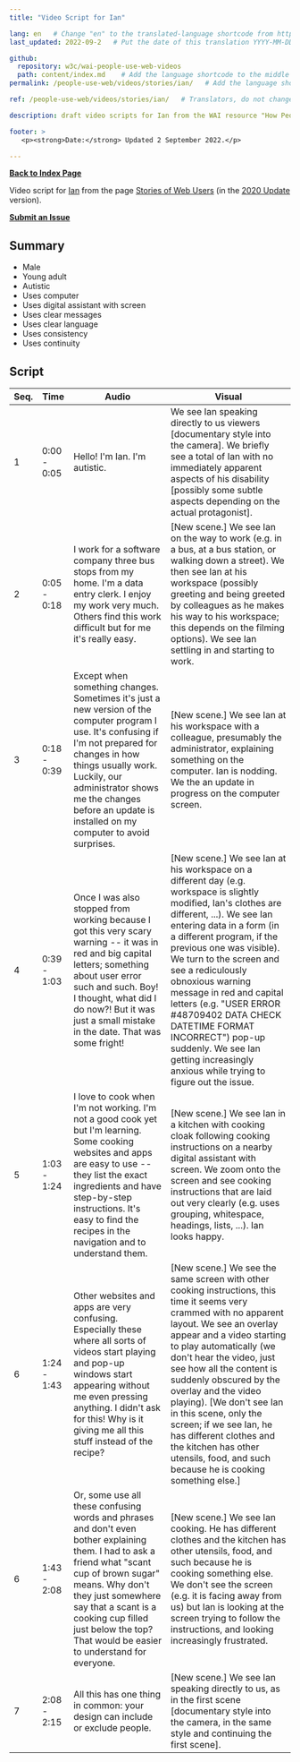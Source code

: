 ```yaml
---
title: "Video Script for Ian"

lang: en   # Change "en" to the translated-language shortcode from https://www.iana.org/assignments/language-subtag-registry/language-subtag-registry
last_updated: 2022-09-2   # Put the date of this translation YYYY-MM-DD (with month in the middle)

github:
  repository: w3c/wai-people-use-web-videos
  path: content/index.md    # Add the language shortcode to the middle of the filename, for example: content/index.fr.md
permalink: /people-use-web/videos/stories/ian/   # Add the language shortcode to the end, with no slash at end, for example: /link/to/page/fr

ref: /people-use-web/videos/stories/ian/   # Translators, do not change this

description: draft video scripts for Ian from the WAI resource "How People with Disabilities Use the Web"

footer: >
   <p><strong>Date:</strong> Updated 2 September 2022.</p>

---
```


**[Back to Index Page](../../)**

Video script for [Ian](https://deploy-preview-113--wai-people-use-web.netlify.app/people-use-web/user-stories-two/) from the page [Stories of Web Users](https://deploy-preview-113--wai-people-use-web.netlify.app/people-use-web/user-stories/) (in the [2020 Update](https://github.com/w3c/wai-people-use-web/wiki/Persona-development) version).

**[Submit an Issue](https://github.com/w3c/wai-people-use-web-videos/issues/new?title=[Ian])**

## Summary

* Male
* Young adult
* Autistic
* Uses computer
* Uses digital assistant with screen
* Uses clear messages
* Uses clear language
* Uses consistency
* Uses continuity

## Script

| Seq. | Time | Audio | Visual |
| --- | --- | --- | --- |
| 1 | 0:00 - 0:05 | Hello! I'm Ian. I'm autistic. | We see Ian speaking directly to us viewers [documentary style into the camera]. We briefly see a total of Ian with no immediately apparent aspects of his disability [possibly some subtle aspects depending on the actual protagonist]. |
| 2 | 0:05 - 0:18 | I work for a software company three bus stops from my home. I'm a data entry clerk. I enjoy my work very much. Others find this work difficult but for me it's really easy. | [New scene.] We see Ian on the way to work (e.g. in a bus, at a bus station, or walking down a street). We then see Ian at his workspace (possibly greeting and being greeted by colleagues as he makes his way to his workspace; this depends on the filming options). We see Ian settling in and starting to work. |
| 3 | 0:18 - 0:39 | Except when something changes. Sometimes it's just a new version of the computer program I use. It's confusing if I'm not prepared for changes in how things usually work. Luckily, our administrator shows me the changes before an update is installed on my computer to avoid surprises. | [New scene.] We see Ian at his workspace with a colleague, presumably the administrator, explaining something on the computer. Ian is nodding. We the an update in progress on the computer screen. |
| 4 | 0:39 - 1:03 | Once I was also stopped from working because I got this very scary warning -- it was in red and big capital letters; something about user error such and such. Boy! I thought, what did I do now?! But it was just a small mistake in the date. That was some fright! | [New scene.] We see Ian at his workspace on a different day (e.g. workspace is slightly modified, Ian's clothes are different, ...). We see Ian entering data in a form (in a different program, if the previous one was visible). We turn to the screen and see a rediculously obnoxious warning message in red and capital letters (e.g. "USER ERROR #48709402 DATA CHECK DATETIME FORMAT INCORRECT") pop-up suddenly. We see Ian getting increasingly anxious while trying to figure out the issue. |
| 5 | 1:03 - 1:24 | I love to cook when I'm not working. I'm not a good cook yet but I'm learning. Some cooking websites and apps are easy to use -- they list the exact ingredients and have step-by-step instructions. It's easy to find the recipes in the navigation and to understand them. | [New scene.] We see Ian in a kitchen with cooking cloak following cooking instructions on a nearby digital assistant with screen. We zoom onto the screen and see cooking instructions that are laid out very clearly (e.g. uses grouping, whitespace, headings, lists, ...). Ian looks happy. |
| 6 | 1:24 - 1:43 | Other websites and apps are very confusing. Especially these where all sorts of videos start playing and pop-up windows start appearing without me even pressing anything. I didn't ask for this! Why is it giving me all this stuff instead of the recipe? | [New scene.] We see the same screen with other cooking instructions, this time it seems very crammed with no apparent layout. We see an overlay appear and a video starting to play automatically (we don't hear the video, just see how all the content is suddenly obscured by the overlay and the video playing). [We don't see Ian in this scene, only the screen; if we see Ian, he has different clothes and the kitchen has other utensils, food, and such because he is cooking something else.] |
| 6 | 1:43 - 2:08 | Or, some use all these confusing words and phrases and don't even bother explaining them. I had to ask a friend what "scant cup of brown sugar" means. Why don't they just somewhere say that a scant is a cooking cup filled just below the top? That would be easier to understand for everyone. | [New scene.] We see Ian cooking. He has different clothes and the kitchen has other utensils, food, and such because he is cooking something else. We don't see the screen (e.g. it is facing away from us) but Ian is looking at the screen trying to follow the instructions, and looking increasingly frustrated. |
| 7 | 2:08 - 2:15 | All this has one thing in common: your design can include or exclude people. | [New scene.] We see Ian speaking directly to us, as in the first scene [documentary style into the camera, in the same style and continuing the first scene]. |
